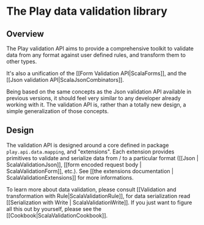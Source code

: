# The Play data validation library

## Overview

The Play validation API aims to provide a comprehensive toolkit to validate data from any format against user defined rules, and transform them to other types.

It's also a unification of the [[Form Validation API|ScalaForms]], and the [[Json validation API|ScalaJsonCombinators]].

Being based on the same concepts as the Json validation API available in previous versions, it should feel very similar to any developer already working with it. The validation API is, rather than a totally new design, a simple generalization of those concepts.

## Design

The validation API is designed around a core defined in package `play.api.data.mapping`, and "extensions". Each extension provides primitives to validate and serialize data from / to a particular format ([[Json | ScalaValidationJson]], [[form encoded request body | ScalaValidationForm]], etc.). See [[the extensions documentation | ScalaValidationExtensions]] for more informations.

To learn more about data validation, please consult [[Validation and transformation with Rule|ScalaValidationRule]], for data serialization read [[Serialization with Write | ScalaValidationWrite]]. If you just want to figure all this out by yourself, please see the [[Cookbook|ScalaValidationCookbook]].
